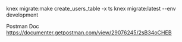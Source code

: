 knex migrate:make create_users_table -x ts
knex migrate:latest --env development

Postman Doc https://documenter.getpostman.com/view/29076245/2sB34oCHEB